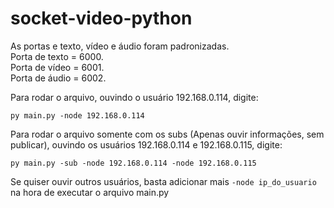 # socket-video-python

As portas e texto, vídeo e áudio foram padronizadas. <br>
Porta de texto = 6000. <br>
Porta de vídeo = 6001. <br>
Porta de áudio = 6002. <br>

Para rodar o arquivo, ouvindo o usuário 192.168.0.114, digite:
```
py main.py -node 192.168.0.114
```

Para rodar o arquivo somente com os subs (Apenas ouvir informações, sem publicar), ouvindo os usuários 192.168.0.114 e 192.168.0.115, digite:
```
py main.py -sub -node 192.168.0.114 -node 192.168.0.115
```
Se quiser ouvir outros usuários, basta adicionar mais ```-node ip_do_usuario``` na hora de executar o arquivo main.py
